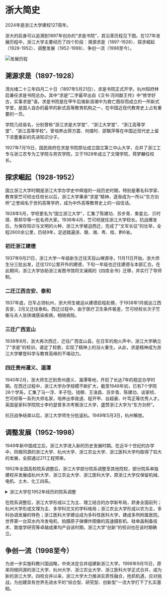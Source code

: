 # 浙大简史

2024年是浙江大学建校127周年。

浙大的前身可以追溯到1897年创办的“求是书院”，其沿革历程见下图。在127年发展历程中，浙江大学主要经历了四个阶段：溯源求是（1897-1928）、探求崛起（1928-1952）、调整发展（1952-1998）、争创一流（1998至今）。

![发展历程](../assets/history.png)

## 溯源求是（1897-1928）

清光绪二十三年四月二十日（1897年5月21日），求是书院正式开学。杭州知府林启兼任求是书院总办。其中“求是”二字最早出自《汉书·河间献王传》中“修学好古，实事求是”语。求是书院是在甲午后维新浪潮中为救亡图存而成立的一所新式学堂，是国人自办的最早的新式高等教育机构之一，在中国近现代教育史上占有重要的一页。

学院几经易名，分别曾称“浙江求是大学堂”、“浙江大学堂”、“浙江高等学堂”、“浙江高等学校”。曾培养出蒋方震、何燏时、邵飘萍等在中国近现代史上留下浓墨重彩的先进知识分子。

1927年7月15日，国民政府在求是书院原址成立国立第三中山大学，合并了浙江工专与浙江农专为工学院与劳农学院，又于1928年成立了文理学院，蒋梦麟任校长。

## 探求崛起（1928-1952）

国立浙江大学时期是浙江大学办学史中辉煌的一段历史时期，特别是著名科学家、教育家竺可桢出任校长以后，浙江大学秉承“求是”精神，逐渐成为一所以“东方剑桥”之誉闻名于世的高等学府，成为中外高等教育史上的一段佳话。

1928年5月，学校更名为“国立浙江大学”，汇集了陈建功、苏步青、束星北、贝时璋、蔡邦华等一批名师大家。1936年4月，竺可桢就任浙江大学校长。抗战爆发后，为保存知识与文明的火种，浙江大学被迫西迁，完成了“文军长征”的壮举，全程2600余公里，历经9年，足迹踏遍浙、赣、湘、粤、桂、黔6省。

### 初迁浙江建德

1937年9月21日，浙江大学一年级新生迁往天目山禅源寺，11月11日开始，浙大师生分三批出发，迁往120公里开外的建德，下旬一年级也迁往建德与本部汇合。在此期间，浙江大学协助浙江省图书馆将文澜阁的《四库全书》迁移，并实行了导师制。

### 二迁江西吉安、泰和

1937年底，日军占领杭州，浙大师生被迫从建德启程赴赣，于1938年1月抵达江西吉安，2月又迁往泰和。西迁过程中，由于医疗卫生条件极差，竺可桢校长次子竺衡与夫人张侠魂感染疾病，相继病殁。

### 三迁广西宜山

1938年8月，浙大再次西迁，迁往广西宜山县。在日军的炮火声中，浙江大学确立了“求是”的校训，谱定了校歌，实现了精神上的浴火重生。从此，求是精神成为浙江大学攀登科学与教育高峰的不竭动力。

### 四迁贵州遵义、湄潭

1940年2月，浙大师生迁到贵州遵义、湄潭等地，开启了长达7年的稳定办学时期。在西迁过程中，浙江大学办学规模不断扩大，截至1946年初，已有7个学院26个学系，汇集了马一浮、丰子恺、钱穆、王淦昌、苏步青、陈建功、谈家桢、竺可桢等一系列大师名家，培养出李政道、程开甲、谷超豪、叶笃正等优秀人才。英国皇家科学院院士李约瑟曾多次考察浙江大学，盛赞浙江大学为“东方剑桥”。

抗日战争结束以后，浙江大学师生分批返杭。1949年5月3日，杭州解放。

## 调整发展（1952-1998）

1949年新中国成立后，浙江大学进入新的历史发展时期。在近半个世纪的办学中，同根同源的浙江大学、杭州大学、浙江农业大学、浙江医科大学均取得了较大的发展，全部通过211工程预审。

1952年全国高校院系调整后，浙江大学部分院系调整至其他院校，部分院系单独建校并发展成杭州大学、浙江农业大学、浙江医科大学，原浙江大学仅保留机械、电机、土木、化工四系。

<details><summary>浙江大学在1952年经历的院系调整</summary>
    浙江大学院系调整调入状况如下：<br>
    　　1952年2月，杭州之江大学的土木、机械两系并入浙大。<br>
    　　1953年，厦门大学的电机、土木、机械三个系各一部分并入浙大。<br>
    浙江大学院系调整调出状况如下：<br>
    　　理学院数学系、物理系、化学系、生物系分别并入复旦大学数学系、物理系、化学系、生物系。<br>
    　　理学院药学系并入上海第一医学院（今复旦大学上海医学院）。<br>
    　　理学院地理系分别并入华东师范大学，地理系气象组调入南京大学气象系，地理系全体学生调入南京大学。<br>
    　　文学院人类学系并入复旦大学生物系。<br>
    　　文学院部分师生调入北京大学、华东师范大学，部分并入浙江师范学院(后改名为杭州大学，1998年回归浙大)。<br>
    　　医学院与浙江省立医学院合并组建浙江医学院（后改名为浙江医科大学，1998年回归浙大）。<br>
    　　农学院森林系和东北农学院森林系合并为东北林学院（后更名为东北林业大学）。<br>
    　　农学院畜牧兽医学系及农业化学系土壤肥料组并入南京农学院（后更名为南京农业大学）。<br>
    　　农学院农业化学系农产品加工与制造组并入南京工学院食品工业系（后独立为无锡轻工业学院，复更名为江南大学）。<br>
    　　农学院农业经济系并入北京机械化农业学院（后更名为中国农业大学）及南京农学院（后更名为南京农业大学）。<br>
    　　农学院未调整部分独立为浙江农学院（后改名为浙江农业大学，1998年回归浙大）。<br>
    　　工学院航空系与南京大学、交通大学航空系合并组建华东航空学院（后并入西北工业大学）。<br>
    　　工学院电机系无线电通讯及广播本科专业调入南京工学院（后更名为东南大学）。<br>
    　　工学院电机系有线电(市内电话)、热处理2个专修科调入交通大学。<br>
    　　工学院土木系水利组并入华东水利学院（后更名为河海大学）。<br>
    　　工学院土木系铁路、测量专修科并入同济大学。<br>
    　　至此，调整后的浙江大学只保留工学院电机、化工、土木、机械四系，成为一所多科性的工业大学。<br>
</details>

在院系调整后，浙江大学形成以工为主、理工结合的办学新布局，跻身全国前列；杭州大学形成文理为主、多学科交叉的学科格局；浙江农业大学形成以农为主，多科协调发展的特色；浙江医科大学建设成为多科性医科大学，建成多所附属医院。世界第一台双水内冷发电机、拍摄原子弹爆炸图像的高速摄影机、硅单晶制备技术、敦煌学研究等卓越成果均产自该时期，浙江大学“创新”的校训也在该时期确立。

## 争创一流（1998至今）

为进一步实施科教兴国战略，中央决定合并组建新浙江大学。1998年9月15日，原来同根同源的浙江大学、杭州大学、浙江农业大学、浙江医科大学正式合并，成为新的浙江大学。四校合并以来，浙江大学大力推进实质性融合，抢抓机遇，应对挑战，为创建具有世界先进水平的“综合型、研究型、创新型”一流大学打下了扎实基础。

